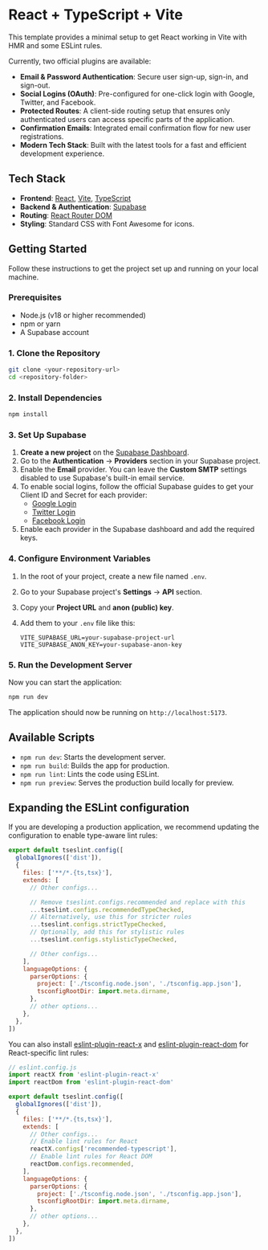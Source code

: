 # React + TypeScript + Vite

This template provides a minimal setup to get React working in Vite with HMR and some ESLint rules.

Currently, two official plugins are available:

- **Email & Password Authentication**: Secure user sign-up, sign-in, and sign-out.
- **Social Logins (OAuth)**: Pre-configured for one-click login with Google, Twitter, and Facebook.
- **Protected Routes**: A client-side routing setup that ensures only authenticated users can access specific parts of the application.
- **Confirmation Emails**: Integrated email confirmation flow for new user registrations.
- **Modern Tech Stack**: Built with the latest tools for a fast and efficient development experience.

## Tech Stack

- **Frontend**: [React](https://reactjs.org/), [Vite](https://vitejs.dev/), [TypeScript](https://www.typescriptlang.org/)
- **Backend & Authentication**: [Supabase](https://supabase.io/)
- **Routing**: [React Router DOM](https://reactrouter.com/)
- **Styling**: Standard CSS with Font Awesome for icons.

## Getting Started

Follow these instructions to get the project set up and running on your local machine.

### Prerequisites

- Node.js (v18 or higher recommended)
- npm or yarn
- A Supabase account

### 1. Clone the Repository

```bash
git clone <your-repository-url>
cd <repository-folder>
```

### 2. Install Dependencies

```bash
npm install
```

### 3. Set Up Supabase

1.  **Create a new project** on the [Supabase Dashboard](https://app.supabase.io).
2.  Go to the **Authentication** -> **Providers** section in your Supabase project.
3.  Enable the **Email** provider. You can leave the **Custom SMTP** settings disabled to use Supabase's built-in email service.
4.  To enable social logins, follow the official Supabase guides to get your Client ID and Secret for each provider:
    - [Google Login](https://supabase.com/docs/guides/auth/social-login/auth-google)
    - [Twitter Login](https://supabase.com/docs/guides/auth/social-login/auth-twitter)
    - [Facebook Login](https://supabase.com/docs/guides/auth/social-login/auth-facebook)
5.  Enable each provider in the Supabase dashboard and add the required keys.

### 4. Configure Environment Variables

1.  In the root of your project, create a new file named `.env`.
2.  Go to your Supabase project's **Settings** -> **API** section.
3.  Copy your **Project URL** and **anon (public) key**.
4.  Add them to your `.env` file like this:

    ```
    VITE_SUPABASE_URL=your-supabase-project-url
    VITE_SUPABASE_ANON_KEY=your-supabase-anon-key
    ```

### 5. Run the Development Server

Now you can start the application:

```bash
npm run dev
```

The application should now be running on `http://localhost:5173`.

## Available Scripts

- `npm run dev`: Starts the development server.
- `npm run build`: Builds the app for production.
- `npm run lint`: Lints the code using ESLint.
- `npm run preview`: Serves the production build locally for preview.

## Expanding the ESLint configuration

If you are developing a production application, we recommend updating the configuration to enable type-aware lint rules:

```js
export default tseslint.config([
  globalIgnores(['dist']),
  {
    files: ['**/*.{ts,tsx}'],
    extends: [
      // Other configs...

      // Remove tseslint.configs.recommended and replace with this
      ...tseslint.configs.recommendedTypeChecked,
      // Alternatively, use this for stricter rules
      ...tseslint.configs.strictTypeChecked,
      // Optionally, add this for stylistic rules
      ...tseslint.configs.stylisticTypeChecked,

      // Other configs...
    ],
    languageOptions: {
      parserOptions: {
        project: ['./tsconfig.node.json', './tsconfig.app.json'],
        tsconfigRootDir: import.meta.dirname,
      },
      // other options...
    },
  },
])
```

You can also install [eslint-plugin-react-x](https://github.com/Rel1cx/eslint-react/tree/main/packages/plugins/eslint-plugin-react-x) and [eslint-plugin-react-dom](https://github.com/Rel1cx/eslint-react/tree/main/packages/plugins/eslint-plugin-react-dom) for React-specific lint rules:

```js
// eslint.config.js
import reactX from 'eslint-plugin-react-x'
import reactDom from 'eslint-plugin-react-dom'

export default tseslint.config([
  globalIgnores(['dist']),
  {
    files: ['**/*.{ts,tsx}'],
    extends: [
      // Other configs...
      // Enable lint rules for React
      reactX.configs['recommended-typescript'],
      // Enable lint rules for React DOM
      reactDom.configs.recommended,
    ],
    languageOptions: {
      parserOptions: {
        project: ['./tsconfig.node.json', './tsconfig.app.json'],
        tsconfigRootDir: import.meta.dirname,
      },
      // other options...
    },
  },
])
```
